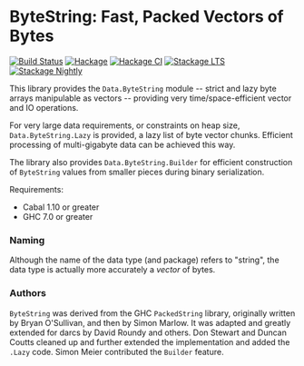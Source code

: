 # ByteString: Fast, Packed Vectors of Bytes

[![Build Status](https://github.com/haskell/bytestring/workflows/ci/badge.svg)](https://github.com/haskell/bytestring/actions?query=workflow%3Aci) [![Hackage](http://img.shields.io/hackage/v/bytestring.svg)](https://hackage.haskell.org/package/bytestring) [![Hackage CI](https://matrix.hackage.haskell.org/api/v2/packages/bytestring/badge)](https://matrix.hackage.haskell.org/package/bytestring) [![Stackage LTS](http://stackage.org/package/bytestring/badge/lts)](http://stackage.org/lts/package/bytestring) [![Stackage Nightly](http://stackage.org/package/bytestring/badge/nightly)](http://stackage.org/nightly/package/bytestring)

This library provides the `Data.ByteString` module -- strict and lazy
byte arrays manipulable as vectors -- providing very time/space-efficient
vector and IO operations.

For very large data requirements, or constraints on heap size,
`Data.ByteString.Lazy` is provided, a lazy list of byte vector chunks.
Efficient processing of multi-gigabyte data can be achieved this way.

The library also provides `Data.ByteString.Builder` for efficient construction
of `ByteString` values from smaller pieces during binary serialization.

Requirements:

  * Cabal 1.10 or greater
  * GHC 7.0 or greater

### Naming

Although the name of the data type (and package) refers to "string",
the data type is actually more accurately a *vector* of bytes.

### Authors

`ByteString` was derived from the GHC `PackedString` library,
originally written by Bryan O'Sullivan, and then by Simon Marlow.
It was adapted and greatly extended for darcs by David Roundy and
others. Don Stewart and Duncan Coutts cleaned up and further extended
the implementation and added the `.Lazy` code. Simon Meier contributed
the `Builder` feature.
